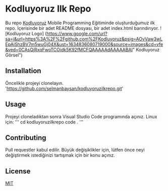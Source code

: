 # Kodluyoruz Ilk Repo

Bu repo [Kodluyoruz](https://www.kodluyoruz.org) Mobile Programming Eğitiminde oluşturduğumuz ilk repo. İçerisinde bir adet README dosyası, bir adet index.html barındırıyor.
![Kodluyoruz Logo] (https://www.google.com/url?sa=i&url=https%3A%2F%2Fgithub.com%2FKodluyoruz&psig=AOvVaw3wLEpAiShzBV7m5wuGj04X&ust=1634836080719000&source=images&cd=vfe&ved=0CAsQjRxqFwoTCOidk5K92fMCFQAAAAAdAAAAABAI" Kodluyoruz Görsel")

## Installation

Öncelikle projeyi clonelayın.
'https://github.com/selmanbaysan/kodluyoruzilkrepo.git'

## Usage
Projeyi cloneladıktan sonra Visual Studio Code programında açınız.
Linux için:
'''
cd kodluyoruzilkrepo
code .
'''

## Contributing

Pull requestler kabul edilir. Büyük değişiklikler için, lütfen önce neyi değiştirmek istediğinizi tartışmak için bir konu açınız.

## License

[MIT](https://www.mit.edu/~amini/LICENSE.md)
